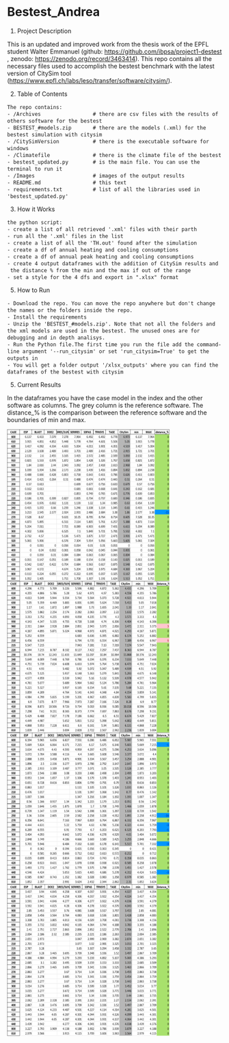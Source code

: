 # Bestest_Andrea

1. Project Description

This is an updated and improved work from the thesis work of the EPFL student Walter Emmanuel (github: https://github.com/ibpsa/project1-destest , 
                                                                                               zenodo: https://zenodo.org/record/3463414).
This repo contains all the necessary files used to accomplish the bestest benchmark with the latest version of CitySim tool (https://www.epfl.ch/labs/leso/transfer/software/citysim/).


2. Table of Contents
```
The repo contains:
- /Archives                 # there are csv files with the results of others software for the bestest
- BESTEST_#models.zip       # there are the models (.xml) for the bestest simulation with citysim
- /CitySimVersion           # there is the executable software for windows
- /Climatefile              # there is the climate file of the bestest
- bestest_updated.py        # is the main file. You can use the terminal to run it 
- /Images                   # images of the output results
- README.md                 # this text
- requirements.txt          # list of all the libraries used in 'bestest_updated.py'
```

3. How it Works
```
the python script:
- create a list of all retrieved '.xml' files with their parth
- run all the '.xml' files in the list
- create a list of all the 'TH.out' found after the simulation
- create a df of annual heating and cooling consumptions
- create a df of annual peak heating and cooling consumptions
- create 4 output dataframes with the addition of CitySim results and
 the distance % from the min and the max if out of the range
- set a style for the 4 dfs and export in ".xlsx" format
```
5. How to Run
```
- Download the repo. You can move the repo anywhere but don't change the names or the folders inside the repo.
- Install the requirements
- Unzip the 'BESTEST_#models.zip'. Note that not all the folders and the xml models are used in the bestest. The unused ones are for debugging and in depth analisys.
- Run the Python file.The first time you run the file add the command-line argument '--run_citysim' or set 'run_citysim=True' to get the outputs in 
- You will get a folder output '/xlsx_outputs' where you can find the dataframes of the bestest with citysim
```
5. Current Results

In the dataframes you have the case model in the index and the other software as columns.
The grey column is the reference software. The distance_% is the comparison between the reference software and the boundaries of min and max.

<img src="/Images/coolin_with_citysim.png" width="380" height="354" align="left" alt="annual cooling results" />

<img src="/Images/heatin_with_citysim.png" width="380" height="354" align="left" alt="annual cooling results" />

<img src="/Images/peak_cooling_with_citysim.png" width="380" height="354" align="left" alt="annual cooling results" />

<img src="/Images/peak_heating_with_citysim.png" width="380" height="354" align="left" alt="annual cooling results" />

